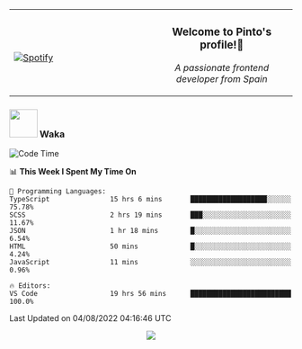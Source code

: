 <table width="100%" align="center"> 
  <tr>
  <td width="50%">
      
&nbsp; <br> [![Spotify](https://novatorem-zeta-rust.vercel.app/api/spotify)](https://open.spotify.com/user/novatorem-zeta-rust)

  </td>
  <td width="50%">
    <h3 align="center">Welcome to Pinto's profile!👋</h3>
    <p align="center"><em>A passionate frontend developer from Spain</em></p>
  </td>
  </table>

### <img src="https://media.giphy.com/media/VgCDAzcKvsR6OM0uWg/giphy.gif" width="50"> Waka

  <!--START_SECTION:waka-->
![Code Time](http://img.shields.io/badge/Code%20Time-734%20hrs%2059%20mins-blue)

📊 **This Week I Spent My Time On** 

```text
💬 Programming Languages: 
TypeScript               15 hrs 6 mins       ███████████████████░░░░░░   75.78% 
SCSS                     2 hrs 19 mins       ███░░░░░░░░░░░░░░░░░░░░░░   11.67% 
JSON                     1 hr 18 mins        █░░░░░░░░░░░░░░░░░░░░░░░░   6.54% 
HTML                     50 mins             █░░░░░░░░░░░░░░░░░░░░░░░░   4.24% 
JavaScript               11 mins             ░░░░░░░░░░░░░░░░░░░░░░░░░   0.96%

🔥 Editors: 
VS Code                  19 hrs 56 mins      █████████████████████████   100.0%

```


 Last Updated on 04/08/2022 04:16:46 UTC
<!--END_SECTION:waka-->

<div align="center">
<img src="https://github-readme-stats-gilt-tau.vercel.app/api/top-langs/?username=pinto-hub&layout=compact&theme=dracula" />
</div>
